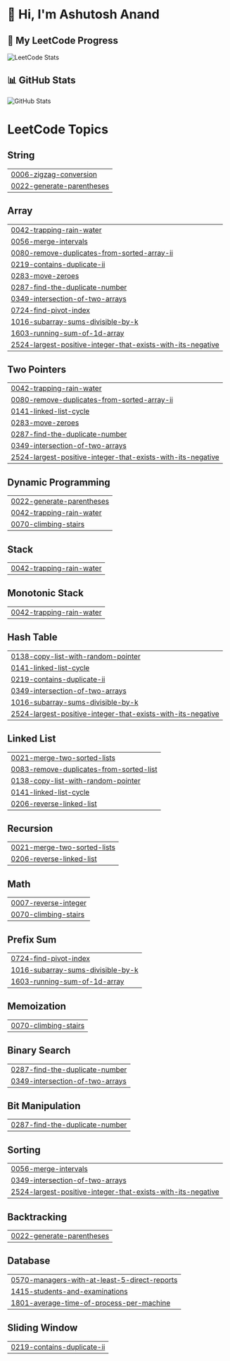 # 👋 Hi, I'm Ashutosh Anand  

## 🚀 My LeetCode Progress  

![LeetCode Stats](https://leetcard.jacoblin.cool/Ashutoshanand2287?theme=dark&font=baloo&ext=contest)  

## 📊 GitHub Stats  
![GitHub Stats](https://github-readme-stats.vercel.app/api?username=ashutosh2287&show_icons=true&theme=radical)

<!---LeetCode Topics Start-->
# LeetCode Topics
## String
|  |
| ------- |
| [0006-zigzag-conversion](https://github.com/ashutosh2287/Ashutoshanand2287/tree/master/0006-zigzag-conversion) |
| [0022-generate-parentheses](https://github.com/ashutosh2287/Ashutoshanand2287/tree/master/0022-generate-parentheses) |
## Array
|  |
| ------- |
| [0042-trapping-rain-water](https://github.com/ashutosh2287/Ashutoshanand2287/tree/master/0042-trapping-rain-water) |
| [0056-merge-intervals](https://github.com/ashutosh2287/Ashutoshanand2287/tree/master/0056-merge-intervals) |
| [0080-remove-duplicates-from-sorted-array-ii](https://github.com/ashutosh2287/Ashutoshanand2287/tree/master/0080-remove-duplicates-from-sorted-array-ii) |
| [0219-contains-duplicate-ii](https://github.com/ashutosh2287/Ashutoshanand2287/tree/master/0219-contains-duplicate-ii) |
| [0283-move-zeroes](https://github.com/ashutosh2287/Ashutoshanand2287/tree/master/0283-move-zeroes) |
| [0287-find-the-duplicate-number](https://github.com/ashutosh2287/Ashutoshanand2287/tree/master/0287-find-the-duplicate-number) |
| [0349-intersection-of-two-arrays](https://github.com/ashutosh2287/Ashutoshanand2287/tree/master/0349-intersection-of-two-arrays) |
| [0724-find-pivot-index](https://github.com/ashutosh2287/Ashutoshanand2287/tree/master/0724-find-pivot-index) |
| [1016-subarray-sums-divisible-by-k](https://github.com/ashutosh2287/Ashutoshanand2287/tree/master/1016-subarray-sums-divisible-by-k) |
| [1603-running-sum-of-1d-array](https://github.com/ashutosh2287/Ashutoshanand2287/tree/master/1603-running-sum-of-1d-array) |
| [2524-largest-positive-integer-that-exists-with-its-negative](https://github.com/ashutosh2287/Ashutoshanand2287/tree/master/2524-largest-positive-integer-that-exists-with-its-negative) |
## Two Pointers
|  |
| ------- |
| [0042-trapping-rain-water](https://github.com/ashutosh2287/Ashutoshanand2287/tree/master/0042-trapping-rain-water) |
| [0080-remove-duplicates-from-sorted-array-ii](https://github.com/ashutosh2287/Ashutoshanand2287/tree/master/0080-remove-duplicates-from-sorted-array-ii) |
| [0141-linked-list-cycle](https://github.com/ashutosh2287/Ashutoshanand2287/tree/master/0141-linked-list-cycle) |
| [0283-move-zeroes](https://github.com/ashutosh2287/Ashutoshanand2287/tree/master/0283-move-zeroes) |
| [0287-find-the-duplicate-number](https://github.com/ashutosh2287/Ashutoshanand2287/tree/master/0287-find-the-duplicate-number) |
| [0349-intersection-of-two-arrays](https://github.com/ashutosh2287/Ashutoshanand2287/tree/master/0349-intersection-of-two-arrays) |
| [2524-largest-positive-integer-that-exists-with-its-negative](https://github.com/ashutosh2287/Ashutoshanand2287/tree/master/2524-largest-positive-integer-that-exists-with-its-negative) |
## Dynamic Programming
|  |
| ------- |
| [0022-generate-parentheses](https://github.com/ashutosh2287/Ashutoshanand2287/tree/master/0022-generate-parentheses) |
| [0042-trapping-rain-water](https://github.com/ashutosh2287/Ashutoshanand2287/tree/master/0042-trapping-rain-water) |
| [0070-climbing-stairs](https://github.com/ashutosh2287/Ashutoshanand2287/tree/master/0070-climbing-stairs) |
## Stack
|  |
| ------- |
| [0042-trapping-rain-water](https://github.com/ashutosh2287/Ashutoshanand2287/tree/master/0042-trapping-rain-water) |
## Monotonic Stack
|  |
| ------- |
| [0042-trapping-rain-water](https://github.com/ashutosh2287/Ashutoshanand2287/tree/master/0042-trapping-rain-water) |
## Hash Table
|  |
| ------- |
| [0138-copy-list-with-random-pointer](https://github.com/ashutosh2287/Ashutoshanand2287/tree/master/0138-copy-list-with-random-pointer) |
| [0141-linked-list-cycle](https://github.com/ashutosh2287/Ashutoshanand2287/tree/master/0141-linked-list-cycle) |
| [0219-contains-duplicate-ii](https://github.com/ashutosh2287/Ashutoshanand2287/tree/master/0219-contains-duplicate-ii) |
| [0349-intersection-of-two-arrays](https://github.com/ashutosh2287/Ashutoshanand2287/tree/master/0349-intersection-of-two-arrays) |
| [1016-subarray-sums-divisible-by-k](https://github.com/ashutosh2287/Ashutoshanand2287/tree/master/1016-subarray-sums-divisible-by-k) |
| [2524-largest-positive-integer-that-exists-with-its-negative](https://github.com/ashutosh2287/Ashutoshanand2287/tree/master/2524-largest-positive-integer-that-exists-with-its-negative) |
## Linked List
|  |
| ------- |
| [0021-merge-two-sorted-lists](https://github.com/ashutosh2287/Ashutoshanand2287/tree/master/0021-merge-two-sorted-lists) |
| [0083-remove-duplicates-from-sorted-list](https://github.com/ashutosh2287/Ashutoshanand2287/tree/master/0083-remove-duplicates-from-sorted-list) |
| [0138-copy-list-with-random-pointer](https://github.com/ashutosh2287/Ashutoshanand2287/tree/master/0138-copy-list-with-random-pointer) |
| [0141-linked-list-cycle](https://github.com/ashutosh2287/Ashutoshanand2287/tree/master/0141-linked-list-cycle) |
| [0206-reverse-linked-list](https://github.com/ashutosh2287/Ashutoshanand2287/tree/master/0206-reverse-linked-list) |
## Recursion
|  |
| ------- |
| [0021-merge-two-sorted-lists](https://github.com/ashutosh2287/Ashutoshanand2287/tree/master/0021-merge-two-sorted-lists) |
| [0206-reverse-linked-list](https://github.com/ashutosh2287/Ashutoshanand2287/tree/master/0206-reverse-linked-list) |
## Math
|  |
| ------- |
| [0007-reverse-integer](https://github.com/ashutosh2287/Ashutoshanand2287/tree/master/0007-reverse-integer) |
| [0070-climbing-stairs](https://github.com/ashutosh2287/Ashutoshanand2287/tree/master/0070-climbing-stairs) |
## Prefix Sum
|  |
| ------- |
| [0724-find-pivot-index](https://github.com/ashutosh2287/Ashutoshanand2287/tree/master/0724-find-pivot-index) |
| [1016-subarray-sums-divisible-by-k](https://github.com/ashutosh2287/Ashutoshanand2287/tree/master/1016-subarray-sums-divisible-by-k) |
| [1603-running-sum-of-1d-array](https://github.com/ashutosh2287/Ashutoshanand2287/tree/master/1603-running-sum-of-1d-array) |
## Memoization
|  |
| ------- |
| [0070-climbing-stairs](https://github.com/ashutosh2287/Ashutoshanand2287/tree/master/0070-climbing-stairs) |
## Binary Search
|  |
| ------- |
| [0287-find-the-duplicate-number](https://github.com/ashutosh2287/Ashutoshanand2287/tree/master/0287-find-the-duplicate-number) |
| [0349-intersection-of-two-arrays](https://github.com/ashutosh2287/Ashutoshanand2287/tree/master/0349-intersection-of-two-arrays) |
## Bit Manipulation
|  |
| ------- |
| [0287-find-the-duplicate-number](https://github.com/ashutosh2287/Ashutoshanand2287/tree/master/0287-find-the-duplicate-number) |
## Sorting
|  |
| ------- |
| [0056-merge-intervals](https://github.com/ashutosh2287/Ashutoshanand2287/tree/master/0056-merge-intervals) |
| [0349-intersection-of-two-arrays](https://github.com/ashutosh2287/Ashutoshanand2287/tree/master/0349-intersection-of-two-arrays) |
| [2524-largest-positive-integer-that-exists-with-its-negative](https://github.com/ashutosh2287/Ashutoshanand2287/tree/master/2524-largest-positive-integer-that-exists-with-its-negative) |
## Backtracking
|  |
| ------- |
| [0022-generate-parentheses](https://github.com/ashutosh2287/Ashutoshanand2287/tree/master/0022-generate-parentheses) |
## Database
|  |
| ------- |
| [0570-managers-with-at-least-5-direct-reports](https://github.com/ashutosh2287/Ashutoshanand2287/tree/master/0570-managers-with-at-least-5-direct-reports) |
| [1415-students-and-examinations](https://github.com/ashutosh2287/Ashutoshanand2287/tree/master/1415-students-and-examinations) |
| [1801-average-time-of-process-per-machine](https://github.com/ashutosh2287/Ashutoshanand2287/tree/master/1801-average-time-of-process-per-machine) |
## Sliding Window
|  |
| ------- |
| [0219-contains-duplicate-ii](https://github.com/ashutosh2287/Ashutoshanand2287/tree/master/0219-contains-duplicate-ii) |
<!---LeetCode Topics End-->